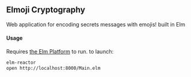 ## Elmoji Cryptography

Web application for encoding secrets messages with emojis!
built in Elm

#### Usage

Requires [the Elm Platform](https://guide.elm-lang.org/get_started.html) to run. to launch:

```sh
elm-reactor
open http://localhost:8000/Main.elm
```
